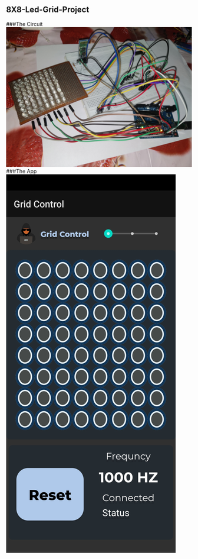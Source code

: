 ## 8X8-Led-Grid-Project
###The Circuit
![alt text](https://github.com/abhiknack/8X8-Led-Grid-Project/blob/main/Gallery/project.jpeg?raw=true)
###The App
![alt text](https://github.com/abhiknack/8X8-Led-Grid-Project/blob/main/Gallery/app.jpeg?raw=true)
